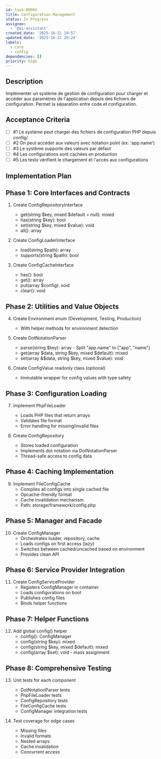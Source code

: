 ```yaml
---
id: task-00003
title: Configuration Management
status: In Progress
assignee:
  - '@ai-assistant'
created_date: '2025-10-21 19:57'
updated_date: '2025-10-21 20:24'
labels:
  - core
  - config
dependencies: []
priority: high
---
```


## Description

<!-- SECTION:DESCRIPTION:BEGIN -->
Implémenter un système de gestion de configuration pour charger et accéder aux paramètres de l'application depuis des fichiers de configuration. Permet la séparation entre code et configuration.
<!-- SECTION:DESCRIPTION:END -->

## Acceptance Criteria
<!-- AC:BEGIN -->
- [ ] #1 Le système peut charger des fichiers de configuration PHP depuis config/
- [ ] #2 On peut accéder aux valeurs avec notation point (ex: 'app.name')
- [ ] #3 Le système supporte des valeurs par défaut
- [ ] #4 Les configurations sont cachées en production
- [ ] #5 Les tests vérifient le chargement et l'accès aux configurations
<!-- AC:END -->

## Implementation Plan

<!-- SECTION:PLAN:BEGIN -->
## Phase 1: Core Interfaces and Contracts

1. Create ConfigRepositoryInterface
   - get(string $key, mixed $default = null): mixed
   - has(string $key): bool
   - set(string $key, mixed $value): void
   - all(): array

2. Create ConfigLoaderInterface
   - load(string $path): array
   - supports(string $path): bool

3. Create ConfigCacheInterface
   - has(): bool
   - get(): array
   - put(array $config): void
   - clear(): void

## Phase 2: Utilities and Value Objects

4. Create Environment enum (Development, Testing, Production)
   - With helper methods for environment detection

5. Create DotNotationParser
   - parse(string $key): array - Split "app.name" to ["app", "name"]
   - get(array $data, string $key, mixed $default): mixed
   - set(array &$data, string $key, mixed $value): void

6. Create ConfigValue readonly class (optional)
   - Immutable wrapper for config values with type safety

## Phase 3: Configuration Loading

7. Implement PhpFileLoader
   - Loads PHP files that return arrays
   - Validates file format
   - Error handling for missing/invalid files

8. Create ConfigRepository
   - Stores loaded configuration
   - Implements dot notation via DotNotationParser
   - Thread-safe access to config data

## Phase 4: Caching Implementation

9. Implement FileConfigCache
   - Compiles all configs into single cached file
   - Opcache-friendly format
   - Cache invalidation mechanism
   - Path: storage/framework/config.php

## Phase 5: Manager and Facade

10. Create ConfigManager
    - Orchestrates loader, repository, cache
    - Loads configs on first access (lazy)
    - Switches between cached/uncached based on environment
    - Provides clean API

## Phase 6: Service Provider Integration

11. Create ConfigServiceProvider
    - Registers ConfigManager in container
    - Loads configurations on boot
    - Publishes config files
    - Binds helper functions

## Phase 7: Helper Functions

12. Add global config() helper
    - config(): ConfigManager
    - config(string $key): mixed
    - config(string $key, mixed $default): mixed
    - config(array $set): void - mass assignment

## Phase 8: Comprehensive Testing

13. Unit tests for each component
    - DotNotationParser tests
    - PhpFileLoader tests
    - ConfigRepository tests
    - FileConfigCache tests
    - ConfigManager integration tests

14. Test coverage for edge cases
    - Missing files
    - Invalid formats
    - Nested arrays
    - Cache invalidation
    - Concurrent access
<!-- SECTION:PLAN:END -->
